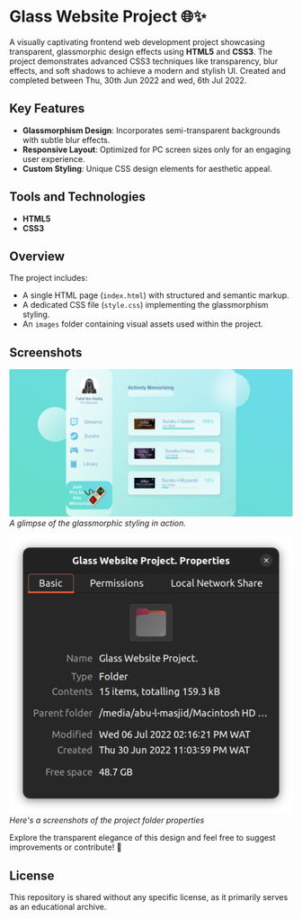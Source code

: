 # Glass Website Project 🌐✨

A visually captivating frontend web development project showcasing transparent, glassmorphic design effects using **HTML5** and **CSS3**. The project demonstrates advanced CSS3 techniques like transparency, blur effects, and soft shadows to achieve a modern and stylish UI.
Created and completed between Thu, 30th Jun 2022 and wed, 6th Jul 2022.

## Key Features

- **Glassmorphism Design**: Incorporates semi-transparent backgrounds with subtle blur effects.  
- **Responsive Layout**: Optimized for PC screen sizes only for an engaging user experience.  
- **Custom Styling**: Unique CSS design elements for aesthetic appeal.  

## Tools and Technologies

- **HTML5**  
- **CSS3**  

## Overview

The project includes:

- A single HTML page (`index.html`) with structured and semantic markup.  
- A dedicated CSS file (`style.css`) implementing the glassmorphism styling.  
- An `images` folder containing visual assets used within the project.  

## Screenshots

![Glass Website Screenshot](images/UI-SS.png)  
*A glimpse of the glassmorphic styling in action.*

![Project Folder Properties Screenshot](./images/Glass%20Website.png)
*Here's a screenshots of the project folder properties*

Explore the transparent elegance of this design and feel free to suggest improvements or contribute! 🌟  

## License

This repository is shared without any specific license, as it primarily serves as an educational archive.
